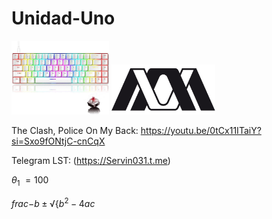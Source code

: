 # Unidad-Uno

<img src="https://github.com/LeonardoServin/Unidad-Uno/blob/main/Images/613F8rO7hSL._AC_UF894%2C1000_QL80_.jpg" width="31%"/>

<img src="https://github.com/LeonardoServin/Informatica/blob/main/Images/uaml.jpg" width="33%"/>

 The Clash, Police On My Back: https://youtu.be/0tCx11ITaiY?si=Sxo9fONtjC-cnCqX

Telegram LST: (https://Servin031.t.me)

$\theta_1\:=100$

$frac{-b\pm\sqrt\{b^2-4ac}$
